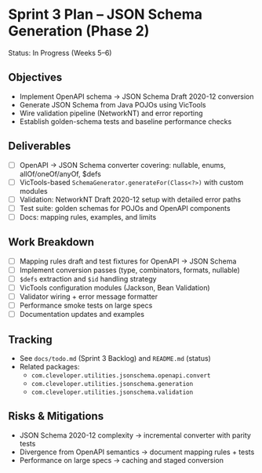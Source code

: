 # Sprint 3 Plan – JSON Schema Generation (Phase 2)

Status: In Progress (Weeks 5–6)

## Objectives
- Implement OpenAPI schema → JSON Schema Draft 2020-12 conversion
- Generate JSON Schema from Java POJOs using VicTools
- Wire validation pipeline (NetworkNT) and error reporting
- Establish golden-schema tests and baseline performance checks

## Deliverables
- [ ] OpenAPI → JSON Schema converter covering: nullable, enums, allOf/oneOf/anyOf, $defs
- [ ] VicTools-based `SchemaGenerator.generateFor(Class<?>)` with custom modules
- [ ] Validation: NetworkNT Draft 2020-12 setup with detailed error paths
- [ ] Test suite: golden schemas for POJOs and OpenAPI components
- [ ] Docs: mapping rules, examples, and limits

## Work Breakdown
- [ ] Mapping rules draft and test fixtures for OpenAPI → JSON Schema
- [ ] Implement conversion passes (type, combinators, formats, nullable)
- [ ] `$defs` extraction and `$id` handling strategy
- [ ] VicTools configuration modules (Jackson, Bean Validation)
- [ ] Validator wiring + error message formatter
- [ ] Performance smoke tests on large specs
- [ ] Documentation updates and examples

## Tracking
- See `docs/todo.md` (Sprint 3 Backlog) and `README.md` (status)
- Related packages:
  - `com.cleveloper.utilities.jsonschema.openapi.convert`
  - `com.cleveloper.utilities.jsonschema.generation`
  - `com.cleveloper.utilities.jsonschema.validation`

## Risks & Mitigations
- JSON Schema 2020-12 complexity → incremental converter with parity tests
- Divergence from OpenAPI semantics → document mapping rules + tests
- Performance on large specs → caching and staged conversion

